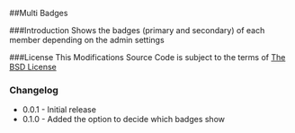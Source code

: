 ##Multi Badges

###Introduction
Shows the badges (primary and secondary) of each member depending on the admin settings

###License
This Modifications Source Code is subject to the terms of [The BSD License](http://opensource.org/licenses/BSD-3-Clause)

### Changelog
  * 0.0.1 - Initial release
  * 0.1.0 - Added the option to decide which badges show